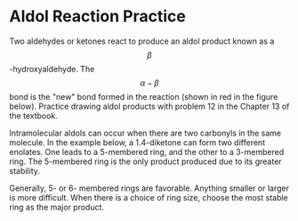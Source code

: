 # Aldol Reaction Practice

Two aldehydes or ketones react to produce an aldol product known as a $$\beta$$-hydroxyaldehyde.  The $$\alpha-\beta$$ bond is the "new" bond formed in the reaction (shown in red in the figure below).  Practice drawing aldol products with problem 12 in the Chapter 13 of the textbook.


Intramolecular aldols can occur when there are two carbonyls in the same molecule.  In the example below, a 1.4-diketone can form two different enolates.  One leads to a 5-membered ring, and the other to a 3-membered ring.  The 5-membered ring is the only product produced due to its greater stability.  

Generally, 5- or 6- membered rings are favorable.  Anything smaller or larger is more difficult.  When there is a  choice of ring size, choose the most stable ring as the major product.